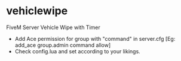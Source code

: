 # vehiclewipe
FiveM Server Vehicle Wipe with Timer


* Add Ace permission for group with "command" in server.cfg [Eg: add_ace group.admin command allow]
* Check config.lua and set according to your likings.
